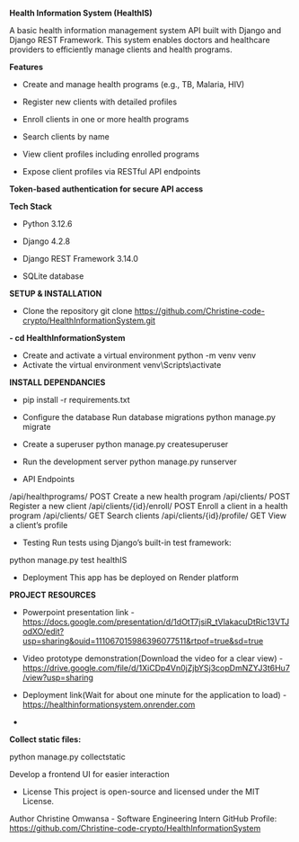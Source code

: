 **Health Information System (HealthIS)**

A basic health information management system API built with Django and Django REST Framework. This system enables doctors and healthcare providers to efficiently manage clients and health programs.

**Features**

- Create and manage health programs (e.g., TB, Malaria, HIV)

- Register new clients with detailed profiles

- Enroll clients in one or more health programs

- Search clients by name

- View client profiles including enrolled programs

- Expose client profiles via RESTful API endpoints

**Token-based authentication for secure API access**

**Tech Stack**
- Python 3.12.6

- Django 4.2.8

- Django REST Framework 3.14.0

- SQLite database

**SETUP & INSTALLATION**

- Clone the repository
git clone https://github.com/Christine-code-crypto/HealthInformationSystem.git

**- cd HealthInformationSystem**
- Create and activate a virtual environment
python -m venv venv
- Activate the virtual environment
venv\Scripts\activate

**INSTALL DEPENDANCIES**

- pip install -r requirements.txt
- Configure the database
Run database migrations
python manage.py migrate

- Create a superuser
python manage.py createsuperuser
- Run the development server
python manage.py runserver

- API Endpoints

/api/healthprograms/	POST	Create a new health program
/api/clients/	POST	Register a new client
/api/clients/{id}/enroll/	POST	Enroll a client in a health program
/api/clients/	GET	Search clients
/api/clients/{id}/profile/	GET	View a client’s profile

- Testing
Run tests using Django’s built-in test framework:

python manage.py test healthIS

- Deployment
This app has be deployed on Render platform

**PROJECT RESOURCES**
- Powerpoint presentation link - https://docs.google.com/presentation/d/1dOtT7jsiR_tVlakacuDtRic13VTJodXO/edit?usp=sharing&ouid=111067015986396077511&rtpof=true&sd=true
- Video prototype demonstration(Download the video for a clear view) - https://drive.google.com/file/d/1XiCDp4Vn0jZjbYSj3copDmNZYJ3t6Hu7/view?usp=sharing
- Deployment link(Wait for about one minute for the application to load) - https://healthinformationsystem.onrender.com

-
**Collect static files:**

python manage.py collectstatic


Develop a frontend UI for easier interaction

- License
This project is open-source and licensed under the MIT License.

Author
Christine Omwansa - Software Engineering Intern
GitHub Profile: https://github.com/Christine-code-crypto/HealthInformationSystem

